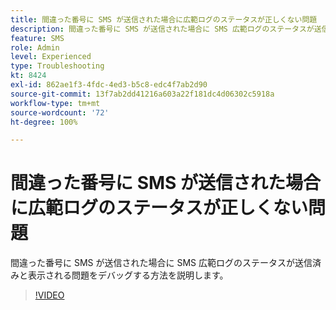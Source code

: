 ```yaml
---
title: 間違った番号に SMS が送信された場合に広範ログのステータスが正しくない問題
description: 間違った番号に SMS が送信された場合に SMS 広範ログのステータスが送信済みと表示される問題をデバッグする方法を説明します。
feature: SMS
role: Admin
level: Experienced
type: Troubleshooting
kt: 8424
exl-id: 862ae1f3-4fdc-4ed3-b5c8-edc4f7ab2d90
source-git-commit: 13f7ab2dd41216a603a22f181dc4d06302c5918a
workflow-type: tm+mt
source-wordcount: '72'
ht-degree: 100%

---
```


# 間違った番号に SMS が送信された場合に広範ログのステータスが正しくない問題

間違った番号に SMS が送信された場合に SMS 広範ログのステータスが送信済みと表示される問題をデバッグする方法を説明します。

>[!VIDEO](https://video.tv.adobe.com/v/335980?quality=12&learn=on)
